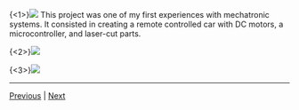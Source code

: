 {<1>}![](/content/images/2014/Feb/2013_09_26_18_06_29.jpg)
This project was one of my first experiences with mechatronic systems. It consisted in creating a remote controlled car with DC motors, a microcontroller, and laser-cut parts. 

{<2>}![](/content/images/2014/Feb/2013_09_26_18_08_06.jpg)

{<3>}![](/content/images/2014/Feb/2013_09_26_18_07_40.jpg)

----

[Previous](/stirling) | [Next](/bopit)